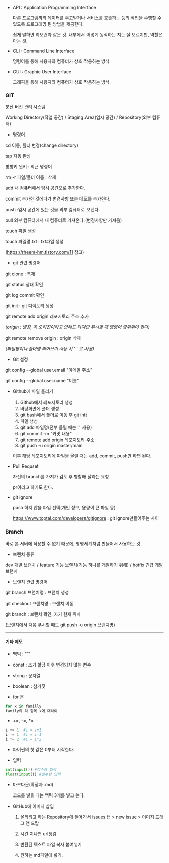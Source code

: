- API : Application Programming Interface

  다른 프로그램끼리 데이터를 주고받거나 서비스를 호출하는 등의 작업을 수행할 수 있도록 프로그래밍 된 방법을 제공한다.

  쉽게 말하면 리모컨과 같은 것. 내부에서 어떻게 동작하는 지는 잘 모르지만, 역할은 아는 것.

- CLI : Command Line Interface

  명령어를 통해 사용자와 컴퓨터가 상호 작용하는 방식

- GUI : Graphic User Interface

  그래픽을 통해 사용자와 컴퓨터가 상호 작용하는 방식.



### GIT

분산 버전 관리 시스템

Working Directory(작업 공간) / Staging Area(임시 공간) / Repository(외부 컴퓨터)



- 명령어

cd 이동, 폴더 변경(change directory)

tap 자동 완성

방향키 윗키 : 최근 명령어

rm -r 파일/폴더 이름 : 삭제

add 내 컴퓨터에서 임시 공간으로 추가한다.

commit 추가한 것에다가 변경사항 또는 메모를 추가한다.

push :임시 공간에 있는 것을 외부 컴퓨터로 보낸다.

pull 외부 컴퓨터에서 내 컴퓨터로 가져온다.(변경사항만 가져옴)

touch  파일 생성

touch 파일명.txt : txt파일 생성

(https://rheem-hm.tistory.com/11 참고)



- git 관련 명령어

git clone : 복제

git status 상태 확인

git log commit 확인

git init : git 디렉토리 생성

git remote add origin 레포지토리 주소 추가

*(origin : 별칭, 꼭 오리진이라고 안해도 되지만 푸시할 때 명령어 맞춰줘야 한다)*

git remote remove origin : origin 삭제

*(파일명이나 폴더명 띄어쓰기 사용 시 ' ' 로 사용)*



- Git 설정

git config --global user.email "이메일 주소"

git config --global user.name "이름"



- Github에 파일 올리기

  1) Github에서 레포지토리 생성
  2) 바탕화면에 폴더 생성
  3) git bash에서 폴더로 이동 후 git init
  4) 파일 생성
  5) git add 파일명(전부 올릴 때는 '.' 사용)
  6) git commit -m "커밋 내용"
  7) git remote add origin 레포지토리 주소
  8) git push -u origin master/main

  이후 해당 레포지토리에 파일을 올릴 때는 add, commit, push만 하면 된다.

  

- Pull Requset

  자신의 branch를 가져가 검토 후 병함해 달라는 요청

  pr이라고 하기도 한다.



- git ignore

  push 하지 않을 파일 선택(개인 정보, 용량이 큰 파일 등)

  https://www.toptal.com/developers/gitignore : git ignore만들어주는 사이





### Branch

바로 본 서버에 적용할 수 없기 때문에, 평행세계처럼 만들어서 사용하는 것.



- 브랜치 종류

dev 개발 브랜치  / feature 기능 브랜치(기능 하나를 개발하기 위해) / hotfix 긴급 개발 브랜치



- 브랜치 관련 명령어

git branch 브랜치명 : 브랜치 생성

git checkout 브랜치명 : 브랜치 이동

git branch : 브랜치 확인, 자기 현재 위치

(브랜치에서 처음 푸시할 때도 git push -u origin 브랜치명)



----

#### 기타 메모

- 백틱 : "`"

- const : 초기 할당 이후 변경되지 않는 변수

- string : 문자열

- boolean : 참거짓

- for 문

```python
for x in familly
family의 각 항목 x에 대하여
```

- +=, -=, *=

```python
i += 1  #i = i+1
i -= 1  #i = i-1
i *= 2  #i = i*2
```

- 파이썬의 첫 값은 0부터 시작한다.

- 입력

```python
int(input()) #정수형 입력
float(input()) #실수형 입력
```

- 마크다운(확장자 .md) 

  코드를 넣을 때는 백틱 3개를 넣고 쓴다.

- GitHub에 이미지 삽입

  1. 올리려고 하는 Repository에 들어가서 issues 탭 > new issue > 이미지 드래그 앤 드랍

  2. 시간 지나면 url생김

  3. 변환된 텍스트 파일 복사 붙여넣기

  4. 원하는 md파일에 넣기.